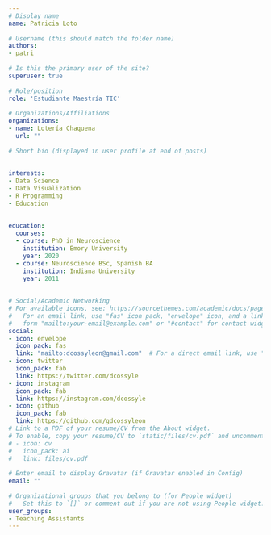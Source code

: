 ```yaml
---
# Display name
name: Patricia Loto
  
# Username (this should match the folder name)
authors:
- patri
  
# Is this the primary user of the site?
superuser: true
  
# Role/position
role: 'Estudiante Maestría TIC'
  
# Organizations/Affiliations
organizations: 
- name: Lotería Chaquena
  url: ""
  
# Short bio (displayed in user profile at end of posts)
  
  
interests:
- Data Science
- Data Visualization
- R Programming
- Education
  
  
education:
  courses:
  - course: PhD in Neuroscience
    institution: Emory University
    year: 2020
  - course: Neuroscience BSc, Spanish BA
    institution: Indiana University
    year: 2011
  
  
# Social/Academic Networking
# For available icons, see: https://sourcethemes.com/academic/docs/page-builder/#icons
#   For an email link, use "fas" icon pack, "envelope" icon, and a link in the
#   form "mailto:your-email@example.com" or "#contact" for contact widget.
social:
- icon: envelope
  icon_pack: fas
  link: "mailto:dcossyleon@gmail.com"  # For a direct email link, use "mailto:dcossyleon@gmail.com".
- icon: twitter
  icon_pack: fab
  link: https://twitter.com/dcossyle
- icon: instagram
  icon_pack: fab
  link: https://instagram.com/dcossyle
- icon: github
  icon_pack: fab
  link: https://github.com/gdcossyleon
# Link to a PDF of your resume/CV from the About widget.
# To enable, copy your resume/CV to `static/files/cv.pdf` and uncomment the lines below.
# - icon: cv
#   icon_pack: ai
#   link: files/cv.pdf
  
# Enter email to display Gravatar (if Gravatar enabled in Config)
email: ""
  
# Organizational groups that you belong to (for People widget)
#   Set this to `[]` or comment out if you are not using People widget.
user_groups:
- Teaching Assistants
---
```


